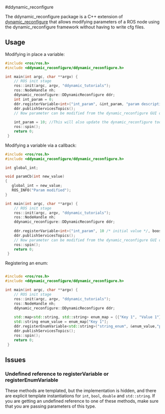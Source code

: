 #ddynamic_reconfigure

The ddynamic_reconfigure package is a C++ extension of [dynamic_reconfigure](https://github.com/ros/dynamic_reconfigure) that allows modifying parameters of a ROS node using the dynamic_reconfigure framework without having to write cfg files.

## Usage

Modifying in place a variable:
```cpp
#include <ros/ros.h>
#include <ddynamic_reconfigure/ddynamic_reconfigure.h>

int main(int argc, char **argv) {
    // ROS init stage
    ros::init(argc, argv, "ddynamic_tutorials");
    ros::NodeHandle nh;
    ddynamic_reconfigure::DDynamicReconfigure ddr;
    int int_param = 0;
    ddr.registerVariable<int>("int_param", &int_param, "param description");
    ddr.publishServicesTopics();
    // Now parameter can be modified from the dynamic_reconfigure GUI or other tools and the variable int_param is updated automatically
    
    int_param = 10; //This will also update the dynamic_reconfigure tools with the new value 10
    ros::spin();
    return 0;
 }
```

Modifying a variable via a callback:
```cpp
#include <ros/ros.h>
#include <ddynamic_reconfigure/ddynamic_reconfigure.h>

int global_int;

void paramCb(int new_value)
{
   global_int = new_value;
   ROS_INFO("Param modified");
}

int main(int argc, char **argv) {
    // ROS init stage
    ros::init(argc, argv, "ddynamic_tutorials");
    ros::NodeHandle nh;
    ddynamic_reconfigure::DDynamicReconfigure ddr;
    
    ddr.registerVariable<int>("int_param", 10 /* initial value */, boost::bind(paramCb, _1), "param description");
    ddr.publishServicesTopics();
    // Now parameter can be modified from the dynamic_reconfigure GUI or other tools and the callback is called on each update
    ros::spin();
    return 0;
 }
```

Registering an enum:

```cpp

#include <ros/ros.h>
#include <ddynamic_reconfigure/ddynamic_reconfigure.h>

int main(int argc, char **argv) {
    // ROS init stage
    ros::init(argc, argv, "ddynamic_tutorials");
    ros::NodeHandle nh;
    ddynamic_reconfigure::DDynamicReconfigure ddr;
    
    std::map<std::string, std::string> enum_map = {{"Key 1", "Value 1"}, {"Key 2", "Value 2"}};
    std::string enum_value = enum_map["Key 1"];
    ddr.registerEnumVariable<std::string>("string_enum", &enum_value,"param description", enum_map);
    ddr.publishServicesTopics();
    ros::spin();
    return 0;
 }
```

## Issues
### Undefined reference to registerVariable or registerEnumVariable

These methods are templated, but the implementation is hidden, and there are explicit template instantiations for `int`, `bool`, `double` and `std::string`. If you are getting an undefined reference to one of these methods, make sure that you are passing parameters of this type.





